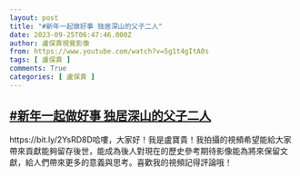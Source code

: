 ```yaml
---
layout: post
title: "#新年一起做好事 独居深山的父子二人"
date: 2023-09-25T06:47:46.000Z
author: 盧保貴視覺影像
from: https://www.youtube.com/watch?v=5g1t4gItA0s
tags: [ 盧保貴 ]
comments: True
categories: [ 盧保貴 ]
---
```

<!--1695624466000-->
[#新年一起做好事 独居深山的父子二人](https://www.youtube.com/watch?v=5g1t4gItA0s)
------

<div>
https://bit.ly/2YsRD8D哈嘍，大家好！我是盧寶貴！我拍攝的視頻希望能給大家帶來貢獻能夠留存後世，能成為後人對現在的歷史參考期待影像能為將來保留文獻，給人們帶來更多的意義與思考。喜歡我的視頻記得評論哦！
</div>
